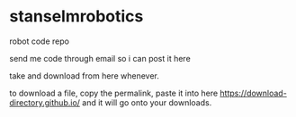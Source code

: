 # stanselmrobotics
robot code repo


send me code through email so i can post it here

take and download from here whenever.

to download a file, copy the permalink, paste it into here https://download-directory.github.io/ and it will go onto your downloads.
